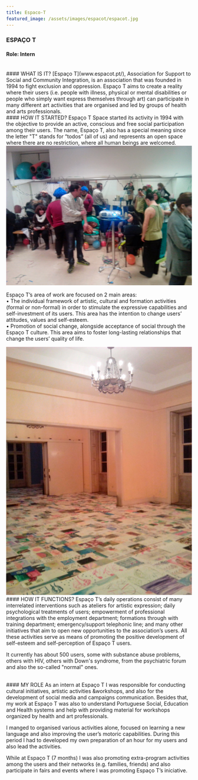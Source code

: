 ```yaml
---
title: Espaco-T
featured_image: /assets/images/espacot/espacot.jpg
---
```

### ESPAÇO T
#### Role: Intern

 <br />
####  WHAT IS IT?
[Espaço T](www.espacot.pt/), Association for Support to Social and Community Integration, is an association that  was founded in 1994 to fight exclusion and oppression. Espaço T aims to create a reality where their users (i.e. people with illness, physical or mental disabilities or people who simply want express themselves through art) can participate in many different art activities that are organised and led by groups of health and arts professionals. 

 <br />
#### HOW IT STARTED?
Espaço T Space started its activity in 1994 with the objective to provide an active, conscious and free social participation among their users. The name, Espaço T, also  has a special meaning since the letter "T" stands for “todos” (all of us) and represents an open space where there are no restriction, where all human beings are welcomed.

 <img src="/assets/images/espacot/espacot_8.jpg" class="img-responsive" alt="">


Espaço T’s area of work are focused on 2 main areas:
<br />• The individual framework of artistic, cultural and formation activities (formal or non-formal) in order to stimulate the expressive capabilities and self-investment of its users. This area has the intention to change users’ attitudes, values and self-esteem.
<br />• Promotion of social change, alongside acceptance of social through the Espaço T culture. This area aims to foster long-lasting relationships that change the users’ quality of life.

 <img src="/assets/images/espacot/espacot_6.jpg" class="img-responsive" alt="">


 <br />
#### HOW IT FUNCTIONS?
Espaço T’s daily operations consist of many interrelated interventions such as ateliers for artistic expression; daily psychological treatments of users; empowerment of professional integrations with the employment department; formations through with training department; emergency/support telephonic line;  and many other initiatives that aim to open new opportunities to the association’s users. All these activities serve as means of promoting the positive development of self-esteem and self-perception of Espaço T users. 

It currently has about 500 users, some with substance abuse problems, others with HIV, others with Down's syndrome, from the psychiatric forum and also the so-called "normal" ones. 
 
 <img src="/assets/images/espacot/f2_6.png" class="img-responsive" alt="">


 <br />
#### MY ROLE 
As an intern at Espaço T I was responsible for conducting cultural initiatives, artistic activities &workshops, and also for the development of social media and campaigns communication. Besides that, my work at Espaço T was also to understand Portuguese Social, Education and Health systems  and help with providing material for workshops organized by health and art professionals. 

I manged to organised various activities alone, focused on learning a new language and also improving the user’s motoric capabilities. During this period I had to developed my own preparation of an hour for my users and also lead the activities.

While at Espaço T (7 months) I was also promoting extra-program activities among the users and their networks (e.g. families, friends) and also participate in fairs and events where I was promoting Espaço T’s iniciative.





